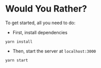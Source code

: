 # Would You Rather?

To get started, all you need to do:

* First, install dependencies

```
yarn install
```

* Then, start the server at `localhost:3000`

```
yarn start
```

<!--## Project Layout

### Views and Components

#### - Shared components

* **App** - the overall container for the project
* Only shows after logging in
	* **Navigation** - the navigation bar
	* **User Info** - shows current authorized user and a logout button

#### - Login Page

located at route `/login`
![login view](docs/images/view_login.png)

* **Login** - a sign in box

#### - Home Page

located at route `/`
![home view](docs/images/view_home.png)

* **Question List** - shows both answered and unanswered questions, listed from most recently added at the top, to oldest at the bottom
* **Question Card** - shows the author (avatar and name), option A and button linking to question page

#### - Question Page

located at route `/question/:id`
![unanswered view](docs/images/view_unanswered.png)
![answered view](docs/images/view_answered.png)

* **Question** - shows the author (avatar and name), and two options
	* if unanswered, shows options as radio buttons, as well as a submit button
	* if answered, shows result from all users as well as choice of the current user

#### - New Question Page

located at route `/new`
![create view](docs/images/view_create.png)

* **New Question** - shows a form to fill in text for both options

#### - Leaderboard Page

located at route `/leaderboard`
![leaderboard view](docs/images/view_leaderboard.png)

* **Leaderboard** - shows all users ranked by score (created + answered questions) from high to low
* **User Card** - shows the author (avatar and name), and the number of created an answered questions, as well as the total score

### Events by Component

#### - Login
* *get* all **users** to choose from
* *set* **authedUser** upon logging in

#### - User Info
* *get* **authedUser** from **users** to display info
* *set* **authedUser** to `null` when logging out

#### - Question List
* *get* all **questions**
* *get* answered questions of **authedUser** from **users** to build two separate lists

#### - Question Card
* *get* a question from **questions** and its author from **users** to display

#### - Question
* *get* a question from **questions** based on id and its author from **users** to display
* *get* **authedUser** from **users** to determine whether the current user has answered this question, and
	* *set* current user's answer in both **questions** and **users** when not answered
	* *get* stats from **questions** for this question when already answered, and display the answer of **authedUser** from **users**

#### - New Question
* *get* **authedUser** to determine the author of new question
* *set* a new question in **questions**, and *set* the new question id to **authedUser** in **users**

#### - Leaderboard
* *get* all **users** and rank them based on contribution

#### - User Card
* *get* **users** to display info and score

### Data
```
{
  authedUser: userId
  questions: {
    questionId: {
      id: questionId,
      author: userId,
      timestamp,
      optionOne: {
        votes: [userId],
        text
      },
      optionTwo: {
        votes: [userId],
        text
      }
    }
  },
  users: {
    userId: {
      id: userId,
      name,
      avatarURL,
      answers: {
        questionId: 'optionOne' or 'optionTwo'
      }
      questions: [questionId]
    }
  }
}
```-->